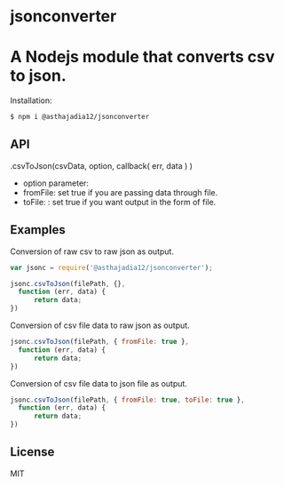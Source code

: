 # jsonconverter
# A Nodejs module that converts csv to json.

Installation:
```bash
$ npm i @asthajadia12/jsonconverter
```

## API

.csvToJson(csvData, option, callback( err, data ) )
  - option parameter:
  - fromFile: set true if you are passing data through file.
  - toFile: : set true if you want output in the form of file. 

## Examples

Conversion of raw csv to raw json as output. 
```js
var jsonc = require('@asthajadia12/jsonconverter');

jsonc.csvToJson(filePath, {},
  function (err, data) {
      return data;
})
```

Conversion of csv file data to raw json as output.
```js
jsonc.csvToJson(filePath, { fromFile: true },
  function (err, data) {
      return data;
})
```

Conversion of csv file data to json file as output.
```js
jsonc.csvToJson(filePath, { fromFile: true, toFile: true },
  function (err, data) {
      return data;
})
```

License
----

MIT